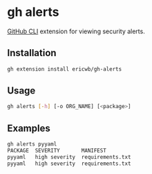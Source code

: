 # gh alerts

[GitHub CLI](https://github.com/cli/cli) extension for viewing security alerts. 

## Installation
```bash
gh extension install ericwb/gh-alerts
```

## Usage
```bash
gh alerts [-h] [-o ORG_NAME] [<package>]
```

## Examples
```bash
gh alerts pyyaml
PACKAGE  SEVERITY       MANIFEST
pyyaml   high severity  requirements.txt
pyyaml   high severity  requirements.txt
```
